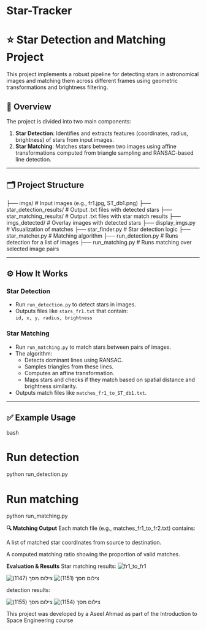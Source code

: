 # Star-Tracker
# ⭐ Star Detection and Matching Project

This project implements a robust pipeline for detecting stars in astronomical images and matching them across different frames using geometric transformations and brightness filtering.

## 📌 Overview

The project is divided into two main components:

1. **Star Detection**: Identifies and extracts features (coordinates, radius, brightness) of stars from input images.
2. **Star Matching**: Matches stars between two images using affine transformations computed from triangle sampling and RANSAC-based line detection.

---

## 🗂️ Project Structure

├── imgs/ # Input images (e.g., fr1.jpg, ST_db1.png)
├── star_detection_results/ # Output .txt files with detected stars
├── star_matching_results/ # Output .txt files with star match results
├── imgs_detected/ # Overlay images with detected stars
├── display_imgs.py # Visualization of matches
├── star_finder.py # Star detection logic
├── star_matcher.py # Matching algorithm
├── run_detection.py # Runs detection for a list of images
├── run_matching.py # Runs matching over selected image pairs


---

## ⚙️ How It Works

### Star Detection

- Run `run_detection.py` to detect stars in images.
- Outputs files like `stars_fr1.txt` that contain:  
  `id, x, y, radius, brightness`

### Star Matching

- Run `run_matching.py` to match stars between pairs of images.
- The algorithm:
  - Detects dominant lines using RANSAC.
  - Samples triangles from these lines.
  - Computes an affine transformation.
  - Maps stars and checks if they match based on spatial distance and brightness similarity.
- Outputs match files like `matches_fr1_to_ST_db1.txt`.

---

## ✅ Example Usage

bash
# Run detection
python run_detection.py

# Run matching
python run_matching.py

**🔍 Matching Output**
Each match file (e.g., matches_fr1_to_fr2.txt) contains:

A list of matched star coordinates from source to destination.

A computed matching ratio showing the proportion of valid matches.

 **Evaluation & Results**
Star matching results:
![fr1_to_fr1](https://github.com/user-attachments/assets/eaf94daf-e86d-4e6e-956a-c0d1f4b1131a)

![‏‏צילום מסך (1147)](https://github.com/user-attachments/assets/e9994b74-7b58-4d4c-afd5-b9a4a015e449)
![‏‏צילום מסך (1151)](https://github.com/user-attachments/assets/1cd6f9d5-deeb-4982-8bc1-1808c61ebbd2)

detection results:

![‏‏צילום מסך (1155)](https://github.com/user-attachments/assets/273f9ffd-f3a1-4a6e-8ae1-1f13e2e3d9be)
![‏‏צילום מסך (1154)](https://github.com/user-attachments/assets/b020c11f-7f20-4fc1-b698-c5d7e9aa2826)


This project was developed by a Aseel Ahmad as part of the Introduction to Space Engineering course
